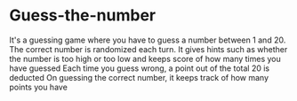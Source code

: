 # Guess-the-number
It's a guessing game where you have to guess a number between 1 and 20.
The correct number is randomized each turn.
It gives hints such as whether the number is too high or too low and keeps score of how many times you have guessed
Each time you guess wrong, a point out of the total 20 is deducted
On guessing the correct number, it keeps track of how many points you have

